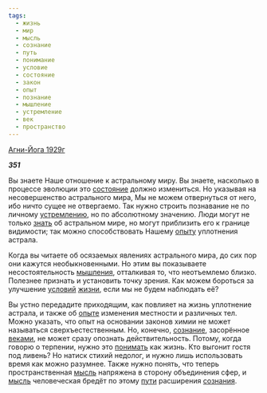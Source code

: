 ```yaml
---
tags:
  - жизнь
  - мир
  - мысль
  - сознание
  - путь
  - понимание
  - условие
  - состояние
  - закон
  - опыт
  - познание
  - мышление
  - устремление
  - век
  - пространство
---
```

[Агни-Йога 1929г](https://127.0.0.1:4002/agni/1929)

___351___

Вы знаете Наше отношение к астральному миру. Вы знаете, насколько в процессе эволюции это [состояние](../../../tags/#состояние) должно измениться. Но указывая на несовершенство астрального мира, Мы не можем отвернуться от него, ибо ничто сущее не отвергаемо. Так нужно строить познавание не по личному [устремлению](../../../tags/#устремление), но по абсолютному значению. Люди могут не только [знать](../../../tags/#познание) об астральном мире, но могут приблизить его к границе видимости; так можно способствовать Нашему [опыту](../../../tags/#опыт) уплотнения астрала.   

Когда вы читаете об осязаемых явлениях астрального мира, до сих пор они кажутся необыкновенными. Но этим вы показываете несостоятельность [мышления](../../../tags/#мышление), отталкивая то, что неотъемлемо близко. Полезнее признать и установить точку зрения. Как можем бороться за улучшение [условий](../../../tags/#условие) [жизни](../../../tags/#жизнь), если мы не будем наблюдать её?   

Вы устно передадите приходящим, как повлияет на жизнь уплотнение астрала, и также об [опыте](../../../tags/#опыт) изменения местности и различных тел. Можно указать, что опыт на основании законов химии не может называться сверхъестественным. Но, конечно, [сознание](../../../tags/#сознание), засорённое [веками](../../../tags/#век), не может сразу опознать действительность. Потому, когда говорю о терпении, нужно это [понимать](../../../tags/#понимание) как жизнь. Кто выгонит гостя под ливень? Но натиск стихий недолог, и нужно лишь использовать время как можно разумнее. Также нужно понять, что теперь пространственная [мысль](../../../tags/#мысль) напряжена в сторону объединения сфер, и [мысль](../../../tags/#мысль) человеческая бредёт по этому [пути](../../../tags/#путь) расширения [сознания](../../../tags/#сознание).